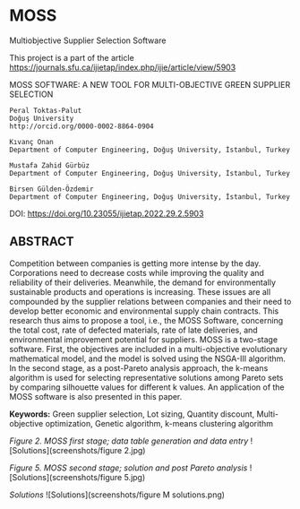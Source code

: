 # MOSS
Multiobjective Supplier Selection Software 

This project is a part of the article https://journals.sfu.ca/ijietap/index.php/ijie/article/view/5903

MOSS SOFTWARE: A NEW TOOL FOR MULTI-OBJECTIVE GREEN SUPPLIER SELECTION

    Peral Toktas-Palut
    Doğuş University
    http://orcid.org/0000-0002-8864-0904

    Kıvanç Onan
    Department of Computer Engineering, Doğuş University, İstanbul, Turkey

    Mustafa Zahid Gürbüz
    Department of Computer Engineering, Doğuş University, İstanbul, Turkey

    Birsen Gülden-Özdemir
    Department of Computer Engineering, Doğuş University, İstanbul, Turkey

DOI: https://doi.org/10.23055/ijietap.2022.29.2.5903

 ## ABSTRACT
Competition between companies is getting more intense by the day. Corporations need to decrease costs while improving the quality and reliability of their deliveries. Meanwhile, the demand for environmentally sustainable products and operations is increasing. These issues are all compounded by the supplier relations between companies and their need to develop better economic and environmental supply chain contracts. This research thus aims to propose a tool, i.e., the MOSS Software, concerning the total cost, rate of defected materials, rate of late deliveries, and environmental improvement potential for suppliers. MOSS is a two-stage software. First, the objectives are included in a multi-objective evolutionary mathematical model, and the model is solved using the NSGA-III algorithm. In the second stage, as a post-Pareto analysis approach, the k-means algorithm is used for selecting representative solutions among Pareto sets by comparing silhouette values for different k values. An application of the MOSS software is also presented in this paper.

**Keywords:** Green supplier selection, Lot sizing, Quantity discount, Multi-objective optimization, Genetic algorithm, k-means clustering algorithm


*Figure 2. MOSS first stage; data table generation and data entry*
![Solutions](screenshots/figure 2.jpg)

*Figure 5. MOSS second stage; solution and post Pareto analysis*
![Solutions](screenshots/figure 5.jpg)

*Solutions*
![Solutions](screenshots/figure M solutions.png)



